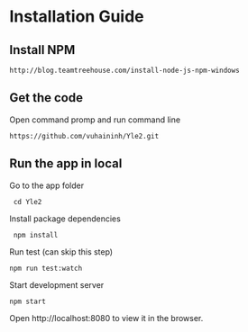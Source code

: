 # Installation Guide

## Install NPM
```
http://blog.teamtreehouse.com/install-node-js-npm-windows
```
## Get the code
Open command promp and run command line
```
https://github.com/vuhaininh/Yle2.git
```
## Run the app in local
Go to the app folder
```
 cd Yle2
 ```
Install package dependencies
```
 npm install
 ```
Run test (can skip this step)
```
npm run test:watch
```
Start development server
```
npm start
```
 Open http://localhost:8080 to view it in the browser.


